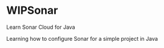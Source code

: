 # WIPSonar
Learn Sonar Cloud for Java

Learning how to configure Sonar for a simple project in Java
